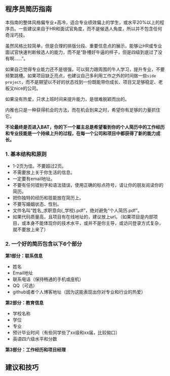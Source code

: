 ## 程序员简历指南

本指南的整体风格偏专业+高冷，适合专业绩效偏上的学生，或水平20%以上的程序员。一些建议来自于HR和面试官角度，而不是候选人角度，所以并不包含任何奇淫巧技。

虽然风格比较简单，但是合理的排版分段、重要信息点的展示，能够让HR或专业面试官快速判断候选人的能力，而不是“卧槽好牛逼的样子，但是四级到底过了没有啊……”。

如果自己觉得专业能力还不是很强，可以努力跟周围的牛人学习，提升专业，不要频繁跳槽。如果项目缺乏亮点，也建议自己多利用工作之外的时间做一些`side project`，而不是期望以不好的状态找到一份既能带你成长、项目又足够稳定、老板又nice的公司。

如果没有热爱，只求上班时间来提升能力，是很难脱颖而出的。

内推也只是一种获得机会的方法，而在机会到来之时，希望你有足够的力量抓住它。

**不论最终是否进入BAT，你的下一个雇主总是希望看到你的个人简历中的工作经历和专业技能是一个持续上升的过程，在每一个公司和项目中都获得了新的能力成长。**

### 1. 基本结构和原则

- 1-2页为佳。不要超过2页。
- 不需要放上关于你生活的信息。
- 一定要有email地址。
- 不要有任何错别字和语法错误，使用正确的标点符号，请让你的朋友阅读你的简历。
- 把你独特的经历和技能放在简历上。
- 不要写婚姻状态、性别。
- 文件名叫“姓名_求职意向(_学校).pdf”，绝对避免“个人简历.pdf”。
- 如果代码质量高，且项目有在线地址的，建议放上url。（如果项目是内部项目，或本身不能体现你的技术水平，或并不是你主导，或访问登录方式复杂，就不要放上来了）


### 2. 一个好的简历包含以下6个部分

**第1部分：联系信息**

- 姓名
- Email地址
- 联系电话（保持畅通的手机或座机）
- QQ（可选）
- github或者个人博客地址（因为这能表现出你对专业和行业的热爱）

**第2部分：教育信息**

- 学校名称
- 学位
- 专业
- 预计毕业时间（有些同学些了xx级和xx届，比较拗口）
- 英语四六级水平和分数

**第3部分：工作经历和项目经理**

## 建议和技巧


